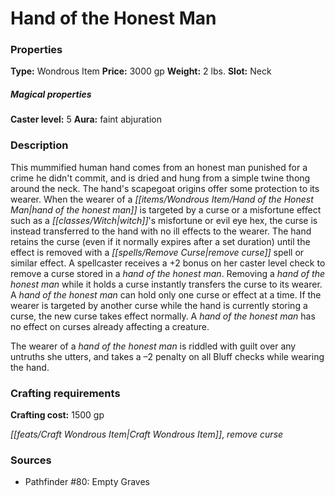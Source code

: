 ﻿---
Title: "Hand of the Honest Man"
Type: "Wondrous Item"
Price: "3000 gp"
Weight: "2 lbs."
Slot: "Neck"
Caster level: "5"
Aura: "faint abjuration"
Description: |
  "This mummified human hand comes from an honest man punished for a crime he didn't commit, and is dried and hung from a simple twine thong around the neck. The hand's scapegoat origins offer some protection to its wearer. When the wearer of a _hand of the honest man_ is targeted by a curse or a misfortune effect such as a witch's misfortune or evil eye hex, the curse is instead transferred to the hand with no ill effects to the wearer. The hand retains the curse (even if it normally expires after a set duration) until the effect is removed with a _remove curse_ spell or similar effect. A spellcaster receives a +2 bonus on her caster level check to remove a curse stored in a _hand of the honest man_. Removing a _hand of the honest man_ while it holds a curse instantly transfers the curse to its wearer. A _hand of the honest man_ can hold only one curse or effect at a time. If the wearer is targeted by another curse while the hand is currently storing a curse, the new curse takes effect normally. A _hand of the honest man_ has no effect on curses already affecting a creature.
  The wearer of a _hand of the honest man_ is riddled with guilt over any untruths she utters, and takes a –2 penalty on all Bluff checks while wearing the hand."
Crafting cost: "1500 gp"
Sources: "['Pathfinder #80: Empty Graves']"
---

# Hand of the Honest Man

### Properties

**Type:** Wondrous Item **Price:** 3000 gp **Weight:** 2 lbs. **Slot:** Neck

##### Magical properties

**Caster level:** 5 **Aura:** faint abjuration

### Description

This mummified human hand comes from an honest man punished for a crime he didn't commit, and is dried and hung from a simple twine thong around the neck. The hand's scapegoat origins offer some protection to its wearer. When the wearer of a _[[items/Wondrous Item/Hand of the Honest Man|hand of the honest man]]_ is targeted by a curse or a misfortune effect such as a _[[classes/Witch|witch]]_'s misfortune or evil eye hex, the curse is instead transferred to the hand with no ill effects to the wearer. The hand retains the curse (even if it normally expires after a set duration) until the effect is removed with a _[[spells/Remove Curse|remove curse]]_ spell or similar effect. A spellcaster receives a +2 bonus on her caster level check to remove a curse stored in a _hand of the honest man_. Removing a _hand of the honest man_ while it holds a curse instantly transfers the curse to its wearer. A _hand of the honest man_ can hold only one curse or effect at a time. If the wearer is targeted by another curse while the hand is currently storing a curse, the new curse takes effect normally. A _hand of the honest man_ has no effect on curses already affecting a creature.

The wearer of a _hand of the honest man_ is riddled with guilt over any untruths she utters, and takes a –2 penalty on all Bluff checks while wearing the hand.

### Crafting requirements

**Crafting cost:** 1500 gp

_[[feats/Craft Wondrous Item|Craft Wondrous Item]]_, _remove curse_

### Sources

* Pathfinder #80: Empty Graves